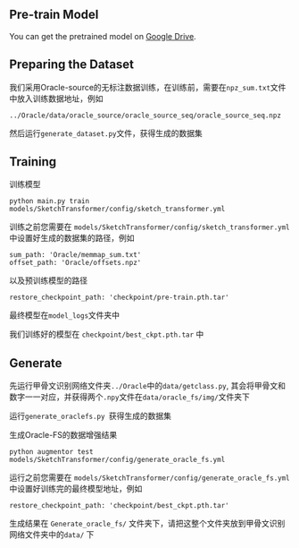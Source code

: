 ## Pre-train Model
You can get the pretrained model on [Google Drive](https://drive.google.com/file/d/1y6-0RqzdqrExDkHC0BXOzIRUEl_Ei1da/view?usp=sharing).

## Preparing the Dataset
我们采用Oracle-source的无标注数据训练，在训练前，需要在`npz_sum.txt`文件中放入训练数据地址，例如

```
../Oracle/data/oracle_source/oracle_source_seq/oracle_source_seq.npz
```

然后运行`generate_dataset.py`文件，获得生成的数据集

## Training

训练模型

```shell
python main.py train models/SketchTransformer/config/sketch_transformer.yml
```

训练之前您需要在 `models/SketchTransformer/config/sketch_transformer.yml` 中设置好生成的数据集的路径，例如

```
sum_path: 'Oracle/memmap_sum.txt'
offset_path: 'Oracle/offsets.npz'
```

以及预训练模型的路径

```
restore_checkpoint_path: 'checkpoint/pre-train.pth.tar'
```

最终模型在`model_logs`文件夹中

我们训练好的模型在 `checkpoint/best_ckpt.pth.tar` 中

## Generate

先运行甲骨文识别网络文件夹`../Oracle`中的`data/getclass.py`, 其会将甲骨文和数字一一对应，并获得两个`.npy`文件在`data/oracle_fs/img/`文件夹下

运行`generate_oraclefs.py `获得生成的数据集

生成Oracle-FS的数据增强结果

```
python augmentor test models/SketchTransformer/config/generate_oracle_fs.yml
```

运行之前您需要在 `models/SketchTransformer/config/generate_oracle_fs.yml` 中设置好训练完的最终模型地址，例如

```
restore_checkpoint_path: 'checkpoint/best_ckpt.pth.tar'
```

生成结果在 `Generate_oracle_fs/` 文件夹下，请把这整个文件夹放到甲骨文识别网络文件夹中的`data/` 下
